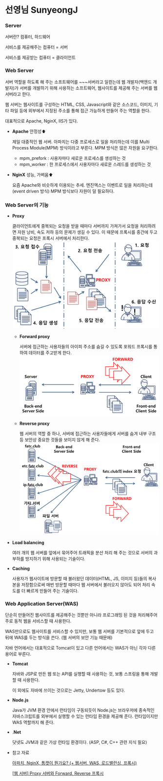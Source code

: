 # 선영님 SunyeongJ

### Server

서버란? 컴퓨터, 하드웨어

서비스를 제공해주는 컴퓨터 = 서버

서비스를 제공받는 컴퓨터 = 클라이언트

### Web Server

서버 역할을 하도록 해 주는 소프트웨어를 ~~~서버라고 일컫는데 웹 개발자(백엔드 개발자)가 서버를 개발하기 위해 사용하는 소프트웨어, 웹사이트를 제공해 주는 서버를 웹 서버라고 한다.

웹 서버는 웹사이트를 구성하는 HTML, CSS, Javascript와 같은 소스코드, 이미지, 기타 파일 등에 외부에서 지정된 주소를 통해 접근 가능하게 만들어 주는 역할을 한다.

대표적으로 Apache, NginX, IIS가 있다.

- **Apache** 안정성⬆️
    
    제일 대중적인 웹 서버. 아파치는 다중 프로세스로 일을 처리하는데 이를 Multi Process Module(MPM) 방식이라고 부른다. MPM 방식은 많은 자원을 요구한다.
    
    - mpm_prefork : 사용자마다 새로운 프로세스를 생성하는 것
    - mpm_worker : 한 프로세스에서 사용자마다 새로운 스레드를 생성하는 것
- **NginX** 성능, 가벼움⬆️
    
    요즘 Apache와 비슷하게 이용되는 추세. 엔진엑스는 이벤트로 일을 처리하는데(event driven 방식) MPM 방식보다 자원이 덜 필요하다.
    

### Web Server의 기능

- **Proxy**
    
    클라이언트에게 중복되는 요청을 받을 때마다 서버까지 가져가서 요청을 처리하려면 자원 낭비, 속도 저하 등의 문제가 생길 수 있다. 이 때문에 프록시를 중간에 두고 중복되는 요청은 프록시 서버에서 처리한다.  
    ![](./image/SunyeongJ/1.png)
    
    - **Forward proxy**
        
        서버에 접근하는 사용자들의 아이피 주소를 숨길 수 있도록 포워드 프록시를 통하여 데이터를 주고받게 한다.
        ![](./image/SunyeongJ/2.png)
    
    - **Reverse proxy**
        
        웹 서버의 역할 중 하나, 서버에 접근하는 사용자들에게 서버를 숨겨 내부 구조 등 보안상 중요한 것들을 보이지 않게 해 준다.
        ![](./image/SunyeongJ/3.png)

- **Load balancing**
    
    여러 개의 웹 서버를 앞에서 묶어주어 트래픽을 분산 처리 해 주는 것으로 서버의 과부하를 방지하기 위해 사용되는 기술이다.
    
- **Caching**
    
    사용자가 웹사이트에 방문할 때 불러왔던 데이터(HTML, JS, 이미지 등)들의 복사본을 저장함으로써 매번 방문할 때마다 웹 서버에서 불러오지 않아도 되어 처리 속도를 더 빠르게 만들어 주는 기술이다.
    

### Web Application Server(WAS)

단순히 만들어진 웹사이트를 제공해주는 것뿐만 아니라 프로그래밍 된 것을 처리해주어 주로 동적 웹을 서비스할 때 사용한다.

WAS만으로도 웹사이트를 서비스할 수 있지만, 보통 웹 서버를 기본적으로 앞에 두고 뒤에 WAS를 두는 방식을 쓴다. (웹 서버의 보안 기능 때문에)

자바 언어에서는 대표적으로 Tomcat이 있고 다른 언어에서는 WAS가 아닌 각자 다른 용어로 부른다.

- **Tomcat**
    
    자바와 JSP로 만든 웹 또는 API를 실행할 때 사용하는 것, 보통 스프링을 통해 개발할 때 사용한다.
    
    이 외에도 자바에 쓰이는 것으로는 Jetty, Undertow 등도 있다.
    
- **Node.js**
    
    Java가 JVM 환경 안에서 런타임이 구동되듯이 Node.js는 브라우저에 종속적인 자바스크립트를 외부에서 실행할 수 있는 런타임 환경을 제공해 준다. 런타임이지만 WAS 역할까지 해 준다.
    
- .**Net**
    
    닷넷도 JVM과 같은 가상 런타임 환경이다. (ASP, C#, C++ 관련 지식 필요)
    
- 참고 자료
    
    [아파치, NginX, 톰캣이 뭔가요? (+ 웹서버, WAS, 로드밸런싱, 프록시)](https://youtu.be/Zimhvf2B7Es)
    
    [[웹 서버] Proxy 서버와 Forward, Reverse 프록시](https://jcdgods.tistory.com/322)